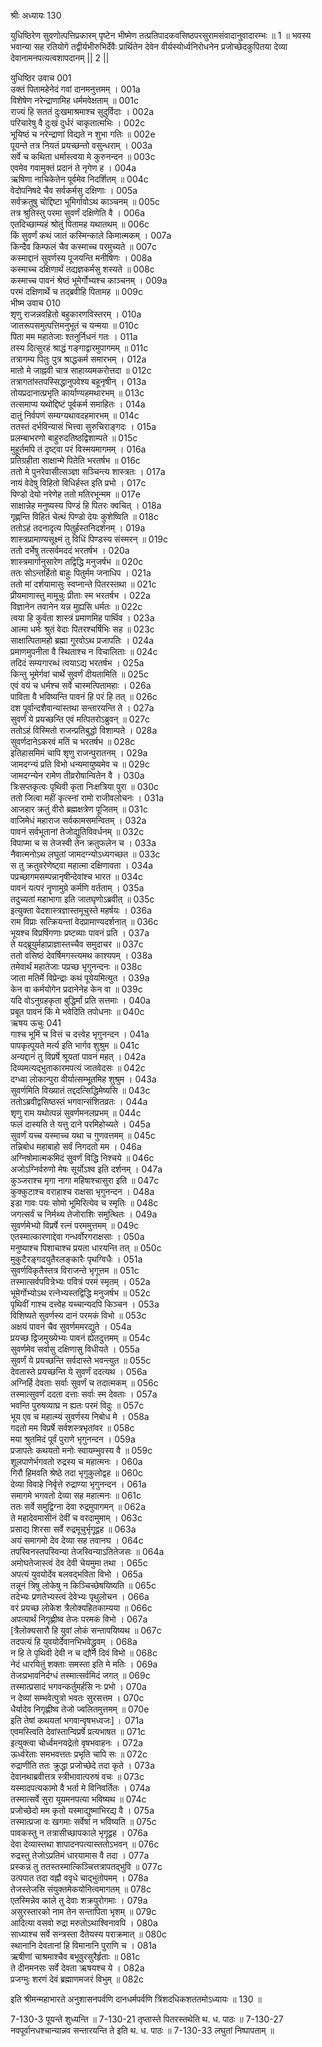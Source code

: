 श्रीः
अध्यायः 130

युधिष्ठिरेण सुवणोत्पत्तिप्रकारम् पृष्टेन भीष्मेण तत्प्रतिपादकवसिष्ठपरसुरामसंवादानुवादारम्भः ॥ 1 ॥ भवस्य भवान्या सह रतियोगे तद्वीर्यभीरुभिर्देवैः प्रार्थितेन देवेन वीर्यस्योर्ध्वनिरोधनेन प्रजोच्छेदकुपितया देव्या देवानामनपत्यत्वशापदानम् || 2 ||
	
युधिष्ठिर उवाच 	001  
उक्तं पितामहेनेदं गवां दानमनुत्तमम् ।	001a  
विशेषेण नरेन्द्राणामिह धर्ममवेक्षताम् ॥	001c  
राज्यं हि सततं दुःखमाश्रमाश्च सुदुर्विदाः ।	002a  
परिचारेषु वै दुःखं दुर्धरं चाकृतात्मभिः ।	002c  
भूयिष्ठं च नरेन्द्राणां विद्यते न शुभा गतिः ॥	002e  
पूयन्ते तत्र नियतं प्रयच्छन्तो वसुन्धराम् ।	003a  
सर्वे च कथिता धर्मास्त्वया मे कुरुनन्दन ॥	003c  
एवमेव गवामुक्तं प्रदानं ते नृगेण ह ।	004a  
ऋषिणा नाचिकेतेन पूर्वमेव निदर्शितम् ॥	004c  
वेदोपनिषदे चैव सर्वकर्मसु दक्षिणाः ।	005a  
सर्वक्रतुषु चोद्दिष्टा भूमिर्गावोऽथ काञ्चनम् ॥	005c  
तत्र श्रुतिस्तु परमा सुवर्णं दक्षिणेति वै ।	006a  
एतदिच्छाम्यहं श्रोतुं पितामह यथातथम् ॥	006c  
किं सुवर्णं कथं जातं कस्मिन्काले किमात्मकम् ।	007a  
किन्दैव किम्फलं चैव कस्माच्च परमुच्यते ॥	007c  
कस्माद्दानं सुवर्णस्य पूजयन्ति मनीषिणः ।	008a  
कस्माच्च दक्षिणार्थं तद्यज्ञकर्मसु शस्यते ॥	008c  
कस्माच्च पावनं श्रेष्ठं भूमेर्गोभ्यश्च काञ्चनम् ।	009a  
परमं दक्षिणार्थे च तद्ब्रवीहि पितामह ॥	009c  
भीष्म उवाच 	010  
शृणु राजन्नवहितो बहुकारणविस्तरम् ।	010a  
जातरूपसमुत्पत्तिमनुभूतं च यन्मया ॥	010c  
पिता मम महातेजाः श्तनुर्निधनं गतः ।	011a  
तस्य दित्सुरहं श्राद्धं गङ्गाद्वारमुपागमम् ॥	011c  
तत्रागम्य पितुः पुत्र श्राद्धकर्म समारभम् ।	012a  
मातो मे जाह्नवी चात्र साहाय्यमकरोत्तदा ॥	012c  
तत्रागतांस्तपस्सिद्धानुपवेश्य बहूनृषीन् ।	013a  
तोयप्रदानात्प्रभृति कार्याण्यहमथारभम् ॥	013c  
तत्समाप्य यथोद्दिष्टं पूर्वकर्म समाहितः ।	014a  
दातुं निर्वपणं सम्यग्यथावदहमारभम् ॥	014c  
ततस्तं दर्भविन्यासं भित्त्वा सुरुचिराङ्गदः ।	015a  
प्रलम्बाभरणो बाहुरुदतिष्ठद्विशाम्पते ॥	015c  
मुहूर्तमपि तं दृष्ट्वा परं विस्मयमागमम् ।	016a  
प्रतिग्रहीता साक्षान्मे पितेति भरतर्षभ ॥	016c  
ततो मे पुनरेवासीत्सञ्ज्ञा सञ्चिन्त्य शास्त्रतः ।	017a  
नायं वेदेषु विहितो विधिर्हस्त इति प्रभो ।	017c  
पिण्डो देयो नरेणेह ततो मतिरभून्मम ॥	017e  
साक्षान्नेह मनुष्यस्य पिण्डं हि पितरः क्वचित् ।	018a  
गृह्णन्ति विहितं चेत्थं पिण्डो देयः कुशेष्विति ॥	018c  
ततोऽहं तदनादृत्य पितुर्हस्तनिदर्शनम् ।	019a  
शास्त्रप्रामाण्यसूक्ष्मं तु विधिं पिण्डस्य संस्मरन् ॥	019c  
ततो दर्भेषु तत्सर्वमददं भरतर्षभ ।	020a  
शास्त्रमार्गानुसारेण तद्विद्धि मनुजर्षभ ॥	020c  
ततः सोऽन्तर्हितो बाहुः पितुर्मम जनाधिप ।	021a  
ततो मां दर्शयामासुः स्वप्नान्ते पितरस्तथा ॥	021c  
प्रीयमाणास्तु मामूचुः प्रीताः स्म भरतर्षभ ।	022a  
विज्ञानेन तवानेन यन्न मुह्यसि धर्मतः ॥	022c  
त्वया हि कुर्वता शास्त्रं प्रमाणमिह पार्थिव ।	023a  
आत्मा धर्मः श्रुतं वेदाः पितरश्चर्षिभिः सह ॥	023c  
साक्षात्पितामहो ब्रह्मा गुरवोऽथ प्रजापतिः ।	024a  
प्रमाणमुपनीता वै स्थिताश्च न विचालिताः ॥	024c  
तदिदं सम्यगारब्धं त्वयाऽद्य भरतर्षभ ।	025a  
किन्तु भूमेर्गवां चार्थे सुवर्णं दीयतामिति ॥	025c  
एवं वयं च धर्मश्च सर्वे चास्मत्पितामहाः ।	026a  
पाविता वै भविष्यन्ति पावनं हि परं हि तत् ॥	026c  
दश पूर्वान्दशैवान्यांस्तथा सन्तारयन्ति ते ।	027a  
सुवर्णं ये प्रयच्छन्ति एवं मत्पितरोऽब्रुवन् ॥	027c  
ततोऽहं विस्मितो राजन्प्रतिबुद्धो विशाम्पते ।	028a  
सुवर्णदानेऽकरवं मतिं च भरतर्षभ ॥	028c  
इतिहासमिमं चापि शृणु राजन्पुरातनम् ।	029a  
जामदग्न्यं प्रति विभो धन्यमायुष्यमेव च ॥	029c  
जामदग्न्येन रामेण तीव्ररोषान्वितेन वै ।	030a  
त्रिःसप्तकृत्वः पृथिवी कृता निःक्षत्रिया पुरा ॥	030c  
ततो जित्वा महीं कृत्स्नां रामो राजीवलोचनः ।	031a  
आजहार क्रतुं वीरो ब्रह्मक्षत्रेण पूजितम् ॥	031c  
वाजिमेधं महाराज सर्वकामसमन्वितम् ।	032a  
पावनं सर्वभूतानां तेजोद्युतिविवर्धनम् ॥	032c  
विपाप्मा च स तेजस्वी तेन क्रतुफलेन च ।	033a  
नैवात्मनोऽथ लघुतां जामदग्न्योऽध्यगच्छत ॥	033c  
स तु क्रतुवरेणेष्ट्वा महात्मा दक्षिणावता ।	034a  
पप्रच्छागमसम्पन्नानृषीन्देवांश्च भारत ॥	034c  
पावनं यत्परं नॄणामुग्रे कर्मणि वर्तताम् ।	035a  
तदुच्यतां महाभागा इति जातघृणोऽब्रवीत् ॥	035c  
इत्युक्ता वेदशास्त्रज्ञास्तमूचुस्ते महर्षयः ।	036a  
राम विप्राः सत्क्रियन्तां वेदप्रामाण्यदर्शनात् ॥	036c  
भूयश्च विप्रर्षिगणाः प्रष्टव्याः पावनं प्रति ।	037a  
ते यद्ब्रूयुर्महाप्राज्ञास्तच्चैव समुदाचर ॥	037c  
ततो वसिष्ठं देवर्षिमगस्त्यमथ काश्यपम् ।	038a  
तमेवार्थं महातेजाः पप्रच्छ भृगुनन्दनः ॥	038c  
जाता मतिर्मे विप्रेन्द्राः कथं पूयेयमित्युत ।	039a  
केन वा कर्मयोगेन प्रदानेनेह केन वा ॥	039c  
यदि वोऽनुग्रहकृता बुद्धिर्मां प्रति सत्तमाः ।	040a  
प्रबूत पावनं किं मे भवेदिति तपोधनाः ॥	040c  
ऋषय ऊचुः 	041  
गाश्च भूमिं च वित्तं च दत्त्वेह भृगुनन्दन ।	041a  
पापकृत्पूयते मर्त्य इति भार्गव शुश्रुम ॥	041c  
अन्यद्दानं तु विप्रर्षे श्रूयतां पावनं महत् ।	042a  
दिव्यमत्यद्भुताकारमपत्यं जातवेदसः ॥	042c  
दग्ध्वा लोकान्पुरा वीर्यात्सम्भूतमिह शुश्रुम ।	043a  
सुवर्णमिति विख्यातं तद्ददत्सिद्धिमेष्यसि ॥	043c  
ततोऽब्रवीद्वसिष्ठस्तं भगवान्संशितव्रतः ।	044a  
शृणु राम यथोत्पन्नं सुवर्णमनलप्रभम् ॥	044c  
फलं दास्यति ते यत्तु दाने परमिहोच्यते ।	045a  
सुवर्णं यच्च यस्माच्च यथा च गुणवत्तमम् ॥	045c  
तन्निबोध महाबाहो सर्वं निगदतो मम ।	046a  
अग्निषोमात्मकमिदं सुवर्णं विद्धि निश्चये ॥	046c  
अजोऽग्निर्वरुणो मेषः सूर्योऽश्व इति दर्शनम् ।	047a  
कुञ्जराश्च मृगा नागा महिषाश्चासुरा इति ॥	047c  
कुक्कुटाश्च वराहाश्च राक्षसा भृगुनन्दन ।	048a  
इडा गावः पयः सोमो भूमिरित्येव च स्मृतिः ॥	048c  
जगत्सर्वं च निर्मथ्य तेजोराशिः समुत्थितः ।	049a  
सुवर्णमेभ्यो विप्रर्षे रत्नं परममुत्तमम् ॥	049c  
एतस्मात्कारणाद्देवा गन्धर्वोरगराक्षसाः ।	050a  
मनुष्याश्च पिशाचाश्च प्रयता धारयन्ति तत् ॥	050c  
मुकुटैरङ्गदयुतैरलङ्कारैः पृथग्विधैः ।	051a  
सुवर्णविकृतैस्तत्र विराजन्ते भृगूत्तम ॥	051c  
तस्मात्सर्वपवित्रेभ्यः पवित्रं परमं स्मृतम् ।	052a  
भूमेर्गोभ्योऽथ रत्नेभ्यस्तद्विद्धि मनुजर्षभ ॥	052c  
पृथिवीं गाश्च दत्त्वेह यच्चान्यदपि किञ्चन ।	053a  
विशिष्यते सुवर्णस्य दानं परमकं विभो ॥	053c  
अक्षयं पावनं चैव सुवर्णममरद्युते ।	054a  
प्रयच्छ द्विजमुख्येभ्यः पावनं ह्येतदुत्तमम् ॥	054c  
सुवर्णमेव सर्वासु दक्षिणासु विधीयते ।	055a  
सुवर्णं ये प्रयच्छन्ति सर्वदास्ते भवन्त्युत ॥	055c  
देवतास्ते प्रयच्छन्ति ये सुवर्णं ददत्यथ ।	056a  
अग्निर्हि देवताः सर्वाः सुवर्णं च तदात्मकम् ॥	056c  
तस्मात्सुवर्णं ददता दत्ताः सर्वाः स्म देवताः ।	057a  
भवन्ति पुरुषव्याघ्र न ह्यतः परमं विदुः ॥	057c  
भूय एव च महात्म्यं सुवर्णस्य निबोध मे ।	058a  
गदतो मम विप्रर्षे सर्वशस्त्रभृतांवर ॥	058c  
मया श्रुतमिदं पूर्वं पुराणे भृगुनन्दन ।	059a  
प्रजापतेः कथयतो मनोः स्वायम्भुवस्य वै ॥	059c  
शूलपाणेर्भगवतो रुद्रस्य च महात्मनः ।	060a  
गिरौ हिमवति श्रेष्ठे तदा भृगुकुलोद्वह ॥	060c  
देव्या विवाहे निर्वृत्ते रुद्राण्या भृगुनन्दन ।	061a  
समागमे भगवतो देव्या सह महात्मनः ॥	061c  
ततः सर्वे समुद्विग्ना देवा रुद्रमुपागमन् ॥	062a  
ते महादेवमासीनं देवीं च वरदामुमाम् ।	063c  
प्रसाद्य शिरसा सर्वे रुद्रमूचुर्भृगूद्वह ॥	063a  
अयं समागमो देव देव्या सह तवानघ ।	064c  
तपस्विनस्तपस्विन्या तेजस्विन्याऽतितेजसः ॥	064a  
अमोघतेजास्त्वं देव देवी चेयमुमा तथा ।	065c  
अपत्यं युवयोर्देव बलवद्भविता विभो ।	065a  
तन्नूनं त्रिषु लोकेषु न किञ्चिच्छेषयिष्यति ॥	065c  
तदेभ्यः प्रणतेभ्यस्त्वं देवेभ्यः पृथुलोचन ।	066a  
वरं प्रयच्छ लोकेश त्रैलोक्यहितकाम्यया ॥	066c  
अपत्यार्थं निगृह्णीष्व तेजः परमकं विभो ।	067a  
[त्रैलोक्यसारौ हि युवां लोकं सन्तापयिष्यथ ॥	067c  
तदपत्यं हि युवयोर्देवानभिभवेद्ध्रुवम् ।	068a  
न हि ते पृथिवी देवी न च द्यौर्न दिवं विभो ॥	068c  
नेदं धारयितुं शक्ताः समस्ता इति मे मतिः ।	069a  
तेजःप्रभावनिर्दग्धं तस्मात्सर्वमिदं जगत् ॥	069c  
तस्मात्प्रसादं भगवन्कर्तुमर्हसि नः प्रभो ।	070a  
न देव्यां सम्भवेत्पुत्रो भवतः सुरसत्तम ।	070c  
धैर्यादेव निगृह्णीष्व तेजो ज्वलितमुत्तमम् ॥	070e  
इति तेषां कथयतां भगवान्वृषभध्वजः] ।	071a  
एवमस्त्विति देवांस्तान्विप्रर्षे प्रत्यभाषत ॥	071c  
इत्युक्त्वा चोर्ध्वमनयद्रेतो वृषभवाहनः ।	072a  
ऊर्ध्वरेताः समभवत्ततः प्रभृति चापि सः ॥	072c  
रुद्राणीति ततः क्रुद्धा प्रजोच्छेदे तदा कृते ।	073a  
देवानथाब्रवीत्तत्र स्त्रीभावात्परुषं वचः ॥	073c  
यस्मादपत्यकामो वै भर्ता मे विनिवर्तितः ।	074a  
तस्मात्सर्वे सुरा यूयमनपत्या भविष्यथ ॥	074c  
प्रजोच्छेदो मम कृतो यस्माद्युष्माभिरद्य वै ।	075a  
तस्मात्प्रजा वः खगमाः सर्वेषां न भविष्यति ॥	075c  
पावकस्तु न तत्रासीच्छापकाले भृगूद्वह ।	076a  
देवा देव्यास्तथा शापादनपत्यास्ततोऽभवन् ॥	076c  
रुद्रस्तु तेजोऽप्रतिमं धारयामास वै तदा ।	077a  
प्रस्कन्नं तु ततस्तस्मात्किञ्चित्तत्रापतद्भुवि ॥	077c  
उत्पपात तदा वह्नौ ववृधे चाद्भुतोपमम् ।	078a  
तेजस्तेजसि संयुक्तमेकयोनित्वमागतम् ॥	078c  
एतस्मिन्नेव काले तु देवाः शक्रपुरोगमाः ।	079a  
असुरस्तारको नाम तेन सन्तापिता भृशम् ॥	079c  
आदित्या वसवो रुद्रा मरुतोऽथाश्विनावपि ।	080a  
साध्याश्च सर्वे सन्त्रस्ता दैतेयस्य पराक्रमात् ॥	080c  
स्थानानि देवतानां हि विमानानि पुराणि च ।	081a  
ऋषीणां चाश्रमाश्चैव बभूवुरसुरैर्हृताः ॥	081c  
ते दीनमनसः सर्वे देवता ऋषयश्च ये ।	082a  
प्रजग्मुः शरणं देवं ब्रह्माणमजरं विभुम् ॥ 	082c  

इति श्रीमन्महाभारते अनुशासनपर्वणि दानधर्मपर्वणि त्रिंशदधिकशततमोऽध्यायः ॥ 130 ॥

7-130-3 पूयन्ते शुध्यन्ति ॥ 7-130-21 तृप्तास्ते पितरस्तथेति थ. ध. पाठः ॥ 7-130-27 नवपूर्वानधश्चान्यान्नव सन्तारयन्ति ते इति थ. ध. पाठः ॥ 7-130-33 लघुतां निष्पापताम् ॥
